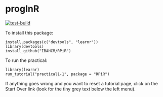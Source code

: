 # progInR
[![test-build](https://github.com/IBAHCM/progInR/workflows/build/badge.svg?=1)](https://github.com/IBAHCM/progInR/actions)

To install this package:
```
install.packages(c("devtools", "learnr"))
library(devtools)
install_github("IBAHCM/RPiR")
```

To run the practical:
```
library(learnr)
run_tutorial("practical1-1", package = "RPiR")
```

If anything goes wrong and you want to reset a tutorial page, click on the Start Over link (look for the tiny grey text below the left menu).

